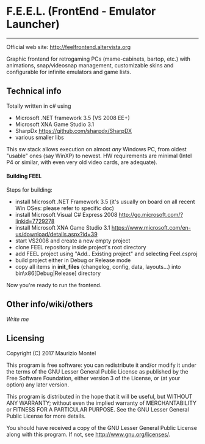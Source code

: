 # F.E.E.L. (FrontEnd - Emulator Launcher)

---------------------------------------------------------------------------------------
Official web site: http://feelfrontend.altervista.org

Graphic frontend for retrogaming PCs (mame-cabinets, bartop, etc.) with animations, snap/videosnap management, customizable skins and configurable for infinite emulators and game lists.

Technical info
---------------------------------------------------------------------------------------
Totally written in c# using
- Microsoft .NET framework 3.5 (VS 2008 EE+)
- Microsoft XNA Game Studio 3.1
- SharpDx https://github.com/sharpdx/SharpDX
- various smaller libs

This sw stack allows execution on almost *any* Windows PC, from oldest "usable" ones (say WinXP) to newest.
HW requirements are minimal (Intel P4 or similar, with even very old video cards, are adequate).

#### Building FEEL

Steps for building:

- install Microsoft .NET Framework 3.5 (it's usually on board on all recent Win OSes: please refer to specific doc)
- install Microsoft Visual C# Express 2008 http://go.microsoft.com/?linkid=7729278
- install Microsoft XNA Game Studio 3.1 https://www.microsoft.com/en-us/download/details.aspx?id=39
- start VS2008 and create a new empty project
- clone FEEL repository inside project's root directory
- add FEEL project using "Add.. Existing project" and selecting Feel.csproj
- build project either in Debug or Release mode
- copy all items in __init_files__ (changelog, config, data, layouts...) into bin\x86\[Debug|Release] directory 

Now you're ready to run the frontend.

Other info/wiki/others
---------------------------------------------------------------------------------------
*Write me*

Licensing
---------------------------------------------------------------------------------------
Copyright (C) 2017 Maurizio Montel

This program is free software: you can redistribute it and/or modify it under the terms of the GNU Lesser General Public License as published by the Free Software Foundation, either version 3 of the License, or (at your option) any later version.

This program is distributed in the hope that it will be useful, but WITHOUT ANY WARRANTY; without even the implied warranty of MERCHANTABILITY or FITNESS FOR A PARTICULAR PURPOSE. See the GNU Lesser General Public License for more details.

You should have received a copy of the GNU Lesser General Public License along with this program. If not, see http://www.gnu.org/licenses/.